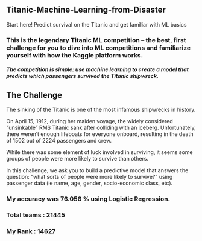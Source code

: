 ## Titanic-Machine-Learning-from-Disaster
Start here! Predict survival on the Titanic and get familiar with ML basics

### This is the legendary Titanic ML competition – the best, first challenge for you to dive into ML competitions and familiarize yourself with how the Kaggle platform works.
##### The competition is simple: use machine learning to create a model that predicts which passengers survived the Titanic shipwreck.


## The Challenge
The sinking of the Titanic is one of the most infamous shipwrecks in history.

On April 15, 1912, during her maiden voyage, the widely considered “unsinkable” RMS Titanic sank after colliding with an iceberg. Unfortunately, there weren’t enough lifeboats for everyone onboard, resulting in the death of 1502 out of 2224 passengers and crew.

While there was some element of luck involved in surviving, it seems some groups of people were more likely to survive than others.

In this challenge, we ask you to build a predictive model that answers the question: “what sorts of people were more likely to survive?” using passenger data (ie name, age, gender, socio-economic class, etc).

### My accuracy was 76.056 %  using Logistic Regression.
### Total teams : 21445
### My Rank     : 14627
